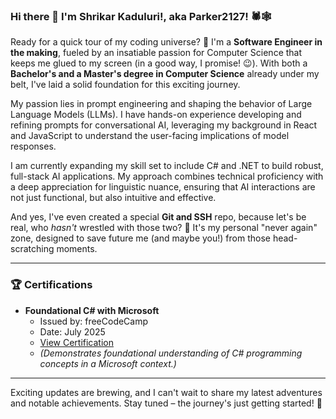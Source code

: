 ### Hi there 👋 I'm Shrikar Kaduluri!, aka **Parker2127**! 🕷️🕸️

Ready for a quick tour of my coding universe? 🚀 I'm a **Software Engineer in the making**, fueled by an insatiable passion for Computer Science that keeps me glued to my screen (in a good way, I promise! 😉). With both a **Bachelor's and a Master's degree in Computer Science** already under my belt, I've laid a solid foundation for this exciting journey.

My passion lies in prompt engineering and shaping the behavior of Large Language Models (LLMs). I have hands-on experience developing and refining prompts for conversational AI, leveraging my background in React and JavaScript to understand the user-facing implications of model responses.

I am currently expanding my skill set to include C# and .NET to build robust, full-stack AI applications. My approach combines technical proficiency with a deep appreciation for linguistic nuance, ensuring that AI interactions are not just functional, but also intuitive and effective.

And yes, I've even created a special **Git and SSH** repo, because let's be real, who *hasn't* wrestled with those two? 🥋 It's my personal "never again" zone, designed to save future me (and maybe you!) from those head-scratching moments.

---

### 🏆 Certifications

* **Foundational C# with Microsoft**
    * Issued by: freeCodeCamp
    * Date: July 2025
    * [View Certification](https://www.freecodecamp.org/certification/shrikar_kaduluri/foundational-c-sharp-with-microsoft)
    * *(Demonstrates foundational understanding of C# programming concepts in a Microsoft context.)*

---

Exciting updates are brewing, and I can't wait to share my latest adventures and notable achievements. Stay tuned – the journey's just getting started! 🌟
